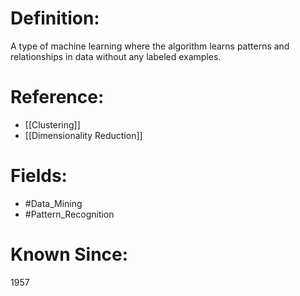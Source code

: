 

# Definition:
A type of machine learning where the algorithm learns patterns and relationships in data without any labeled examples.

# Reference:
- [[Clustering]]
- [[Dimensionality Reduction]]

# Fields: 
- #Data_Mining
- #Pattern_Recognition

# Known Since:
1957

